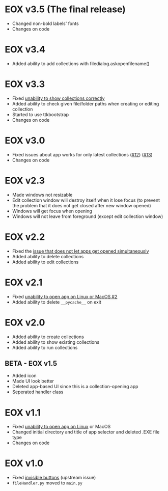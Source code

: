 # EOX v3.5 (The final release)

- Changed non-bold labels' fonts
- Changes on code

# EOX v3.4

- Added ability to add collections with filedialog.askopenfilename()

# EOX v3.3

- Fixed [unability to show collections correctly](https://github.com/ygz213/EasyOpenX/issues/15)
- Added ability to check given file/folder paths when creating or editing collection
- Started to use ttkbootstrap
- Changes on code

# EOX v3.0

- Fixed issues about app works for only latest collections ([#12](https://github.com/ygz213/EasyOpenX/issues/12)) ([#13](https://github.com/ygz213/EasyOpenX/issues/13))
- Changes on code

# EOX v2.3

- Made windows not resizable
- Edit collection window will destroy itself when it lose focus (to prevent the problem that it does not get closed after new window opened)
- Windows will get focus when opening
- Windows will not leave from foreground (except edit collection window)

# EOX v2.2

- Fixed the [issue that does not let apps get opened simultaneously](https://github.com/ygz213/EasyOpenX/issues/8)
- Added ability to delete collections
- Added ability to edit collections

# EOX v2.1

- Fixed [unability to open app on Linux or MacOS #2](https://github.com/ygz213/EasyOpenX/issues/6)
- Added ability to delete `__pycache__` on exit

# EOX v2.0

- Added ability to create collections
- Added ability to show existing collections
- Added ability to run collections

## BETA - EOX v1.5

- Added icon
- Made UI look better
- Deleted app-based UI since this is a collection-opening app
- Seperated handler class

# EOX v1.1

- Fixed [unability to open app on Linux](https://github.com/ygz213/EasyOpenX/issues/3) or MacOS
- Changed initial directory and title of app selector and deleted .EXE file type
- Changes on code

# EOX v1.0

- Fixed [invisible buttons](https://github.com/Ernesto905/EasyOpen/issues/1) (upstream issue)
- `fileHandler.py` moved to `main.py`
